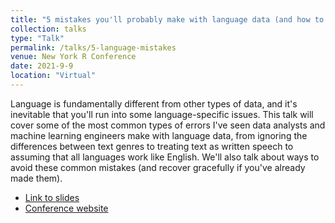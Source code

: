 ```yaml
---
title: "5 mistakes you'll probably make with language data (and how to recover)"
collection: talks
type: "Talk"
permalink: /talks/5-language-mistakes
venue: New York R Conference
date: 2021-9-9
location: "Virtual"
---
```

Language is fundamentally different from other types of data, and it's inevitable that you'll run into some language-specific issues. This talk will cover some of the most common types of errors I've seen data analysts and machine learning engineers make with language data, from ignoring the differences between text genres to treating text as written speech to assuming that all languages work like English. We'll also talk about ways to avoid these common mistakes (and recover gracefully if you've already made them).

* [Link to slides](http://www.rctatman.com/files/Tatman_2021_LanguageMistakes.pdf)
* [Conference website](https://rstats.ai/nyr/#agenda)
